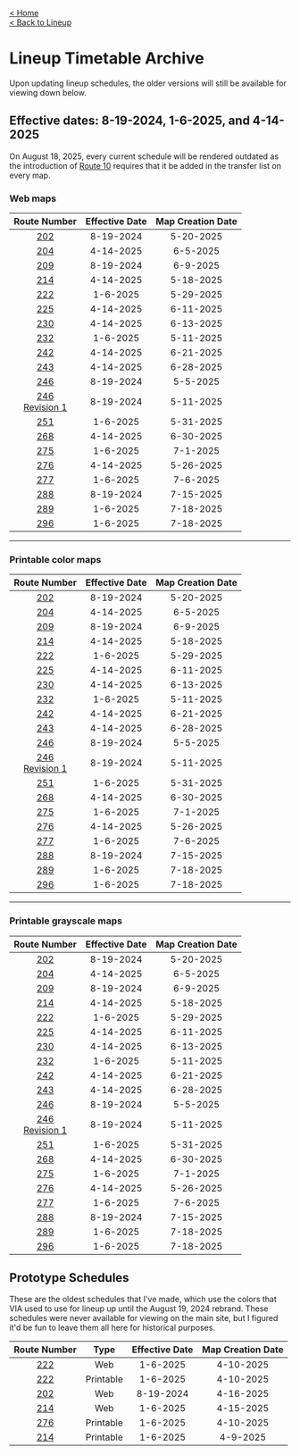 <a href="https://junimeek.github.io/">< Home</a><br/>
<a href="https://junimeek.github.io/via-bus/lineup/index.html">< Back to Lineup</a>

# Lineup Timetable Archive
<p>
    Upon updating lineup schedules, the older versions will still be available for viewing down below.
</p>

## Effective dates: 8-19-2024, 1-6-2025, and 4-14-2025

On August 18, 2025, every current schedule will be rendered outdated as the introduction of [Route 10](https://www.viainfo.net/wp-content/uploads/2025/05/2025_0818-Improvement-Map-Route-010-scaled.jpg) requires that it be added in the transfer list on every map.

### Web maps

| Route Number | Effective Date | Map Creation Date |
|:--:|:--:|:--:|
| <a target="_blank" href="https://junimeek.github.io/documents/2025/05/Schedule202.pdf">202</a> | 8-19-2024 | 5-20-2025 |
| <a target="_blank" href="https://junimeek.github.io/documents/2025/06/Schedule204.pdf">204</a> | 4-14-2025 | 6-5-2025 |
| <a target="_blank" href="https://junimeek.github.io/documents/2025/06/Schedule209.pdf">209</a> | 8-19-2024 | 6-9-2025 |
| <a target="_blank" href="https://junimeek.github.io/documents/2025/05/Schedule214.pdf">214</a> | 4-14-2025 | 5-18-2025 |
| <a target="_blank" href="https://junimeek.github.io/documents/2025/05/Schedule222.pdf">222</a> | 1-6-2025 | 5-29-2025 |
| <a target="_blank" href="https://junimeek.github.io/documents/2025/06/Schedule225.pdf">225</a> | 4-14-2025 | 6-11-2025 |
| <a target="_blank" href="https://junimeek.github.io/documents/2025/06/Schedule230.pdf">230</a> | 4-14-2025 | 6-13-2025 |
| <a target="_blank" href="https://junimeek.github.io/documents/2025/05/Schedule232.pdf">232</a> | 1-6-2025 | 5-11-2025 |
| <a target="_blank" href="https://junimeek.github.io/documents/2025/06/Schedule242.pdf">242</a> | 4-14-2025 | 6-21-2025 |
| <a target="_blank" href="https://junimeek.github.io/documents/2025/06/Schedule243.pdf">243</a> | 4-14-2025 | 6-28-2025 |
| <a target="_blank" href="https://junimeek.github.io/documents/2025/05/v1_Schedule246Web.pdf">246</a> | 8-19-2024 | 5-5-2025 |
| <a target="_blank" href="https://junimeek.github.io/documents/2025/05/Schedule246.pdf">246<br/>Revision 1</a> | 8-19-2024 | 5-11-2025 |
| <a target="_blank" href="https://junimeek.github.io/documents/2025/05/Schedule251.pdf">251</a> | 1-6-2025 | 5-31-2025 |
| <a target="_blank" href="https://junimeek.github.io/documents/2025/06/Schedule268.pdf">268</a> | 4-14-2025 | 6-30-2025 |
| <a target="_blank" href="https://junimeek.github.io/documents/2025/07/Schedule275.pdf">275</a> | 1-6-2025 | 7-1-2025 |
| <a target="_blank" href="https://junimeek.github.io/documents/2025/05/Schedule276.pdf">276</a> | 4-14-2025 | 5-26-2025 |
| <a target="_blank" href="https://junimeek.github.io/documents/2025/07/Schedule277.pdf">277</a> | 1-6-2025 | 7-6-2025 |
| <a target="_blank" href="https://junimeek.github.io/documents/2025/07/Schedule288.pdf">288</a> | 8-19-2024 | 7-15-2025 |
| <a target="_blank" href="https://junimeek.github.io/documents/2025/07/Schedule289.pdf">289</a> | 1-6-2025 | 7-18-2025 |
| <a target="_blank" href="https://junimeek.github.io/documents/2025/07/Schedule288.pdf">296</a> | 1-6-2025 | 7-18-2025 |

<hr/>

### Printable color maps

| Route Number | Effective Date | Map Creation Date |
|:--:|:--:|:--:|
| <a target="_blank" href="https://junimeek.github.io/documents/2025/05/Schedule202Printable.pdf">202</a> | 8-19-2024 | 5-20-2025 |
| <a target="_blank" href="https://junimeek.github.io/documents/2025/06/Schedule204Printable.pdf">204</a> | 4-14-2025 | 6-5-2025 |
| <a target="_blank" href="https://junimeek.github.io/documents/2025/06/Schedule209-Printable.pdf">209</a> | 8-19-2024 | 6-9-2025 |
| <a target="_blank" href="https://junimeek.github.io/documents/2025/05/Schedule214Printable.pdf">214</a> | 4-14-2025 | 5-18-2025 |
| <a target="_blank" href="https://junimeek.github.io/documents/2025/05/Schedule222Printable.pdf">222</a> | 1-6-2025 | 5-29-2025 |
| <a target="_blank" href="https://junimeek.github.io/documents/2025/06/Schedule225Printable.pdf">225</a> | 4-14-2025 | 6-11-2025 |
| <a target="_blank" href="https://junimeek.github.io/documents/2025/06/Schedule230Printable.pdf">230</a> | 4-14-2025 | 6-13-2025 |
| <a target="_blank" href="https://junimeek.github.io/documents/2025/05/Schedule232Printable.pdf">232</a> | 1-6-2025 | 5-11-2025 |
| <a target="_blank" href="https://junimeek.github.io/documents/2025/06/Schedule242Printable.pdf">242</a> | 4-14-2025 | 6-21-2025 |
| <a target="_blank" href="https://junimeek.github.io/documents/2025/06/Schedule243Printable.pdf">243</a> | 4-14-2025 | 6-28-2025 |
| <a target="_blank" href="https://junimeek.github.io/documents/2025/05/v1_Schedule246Printable.pdf">246</a> | 8-19-2024 | 5-5-2025 |
| <a target="_blank" href="https://junimeek.github.io/documents/2025/05/Schedule246Printable.pdf">246<br/>Revision 1</a> | 8-19-2024 | 5-11-2025 |
| <a target="_blank" href="https://junimeek.github.io/documents/2025/05/Schedule251Printable.pdf">251</a> | 1-6-2025 | 5-31-2025 |
| <a target="_blank" href="https://junimeek.github.io/documents/2025/06/Schedule268Printable.pdf">268</a> | 4-14-2025 | 6-30-2025 |
| <a target="_blank" href="https://junimeek.github.io/documents/2025/07/Schedule275Printable.pdf">275</a> | 1-6-2025 | 7-1-2025 |
| <a target="_blank" href="https://junimeek.github.io/documents/2025/05/Schedule276-Printable.pdf">276</a> | 4-14-2025 | 5-26-2025 |
| <a target="_blank" href="https://junimeek.github.io/documents/2025/07/Schedule277Printable.pdf">277</a> | 1-6-2025 | 7-6-2025 |
| <a target="_blank" href="https://junimeek.github.io/documents/2025/07/Schedule288Printable.pdf">288</a> | 8-19-2024 | 7-15-2025 |
| <a target="_blank" href="https://junimeek.github.io/documents/2025/07/Schedule289Printable.pdf">289</a> | 1-6-2025 | 7-18-2025 |
| <a target="_blank" href="https://junimeek.github.io/documents/2025/07/Schedule296Printable.pdf">296</a> | 1-6-2025 | 7-18-2025 |

<hr/>

### Printable grayscale maps

| Route Number | Effective Date | Map Creation Date |
|:--:|:--:|:--:|
| <a target="_blank" href="https://junimeek.github.io/documents/2025/05/Schedule202Grayscale.pdf">202</a> | 8-19-2024 | 5-20-2025 |
| <a target="_blank" href="https://junimeek.github.io/documents/2025/06/Schedule204Grayscale.pdf">204</a> | 4-14-2025 | 6-5-2025 |
| <a target="_blank" href="https://junimeek.github.io/documents/2025/06/Schedule209-Grayscale.pdf">209</a> | 8-19-2024 | 6-9-2025 |
| <a target="_blank" href="https://junimeek.github.io/documents/2025/05/Schedule214Grayscale.pdf">214</a> | 4-14-2025 | 5-18-2025 |
| <a target="_blank" href="https://junimeek.github.io/documents/2025/05/Schedule222Grayscale.pdf">222</a> | 1-6-2025 | 5-29-2025 |
| <a target="_blank" href="https://junimeek.github.io/documents/2025/06/Schedule225Grayscale.pdf">225</a> | 4-14-2025 | 6-11-2025 |
| <a target="_blank" href="https://junimeek.github.io/documents/2025/06/Schedule230Grayscale.pdf">230</a> | 4-14-2025 | 6-13-2025 |
| <a target="_blank" href="https://junimeek.github.io/documents/2025/05/Schedule232Grayscale.pdf">232</a> | 1-6-2025 | 5-11-2025 |
| <a target="_blank" href="https://junimeek.github.io/documents/2025/06/Schedule242Grayscale.pdf">242</a> | 4-14-2025 | 6-21-2025 |
| <a target="_blank" href="https://junimeek.github.io/documents/2025/06/Schedule243Grayscale.pdf">243</a> | 4-14-2025 | 6-28-2025 |
| <a target="_blank" href="https://junimeek.github.io/documents/2025/05/v1_Schedule246Grayscale.pdf">246</a> | 8-19-2024 | 5-5-2025 |
| <a target="_blank" href="https://junimeek.github.io/documents/2025/05/Schedule246Grayscale.pdf">246<br/>Revision 1</a> | 8-19-2024 | 5-11-2025 |
| <a target="_blank" href="https://junimeek.github.io/documents/2025/05/Schedule251Grayscale.pdf">251</a> | 1-6-2025 | 5-31-2025 |
| <a target="_blank" href="https://junimeek.github.io/documents/2025/06/Schedule268Grayscale.pdf">268</a> | 4-14-2025 | 6-30-2025 |
| <a target="_blank" href="https://junimeek.github.io/documents/2025/07/Schedule275Grayscale.pdf">275</a> | 1-6-2025 | 7-1-2025 |
| <a target="_blank" href="https://junimeek.github.io/documents/2025/05/Schedule276-Grayscale.pdf">276</a> | 4-14-2025 | 5-26-2025 |
| <a target="_blank" href="https://junimeek.github.io/documents/2025/07/Schedule277Grayscale.pdf">277</a> | 1-6-2025 | 7-6-2025 |
| <a target="_blank" href="https://junimeek.github.io/documents/2025/07/Schedule288Grayscale.pdf">288</a> | 8-19-2024 | 7-15-2025 |
| <a target="_blank" href="https://junimeek.github.io/documents/2025/07/Schedule289Grayscale.pdf">289</a> | 1-6-2025 | 7-18-2025 |
| <a target="_blank" href="https://junimeek.github.io/documents/2025/07/Schedule296Grayscale.pdf">296</a> | 1-6-2025 | 7-18-2025 |

## Prototype Schedules

These are the oldest schedules that I've made, which use the colors that VIA used to use for lineup up until the August 19, 2024 rebrand. These schedules were never available for viewing on the main site, but I figured it'd be fun to leave them all here for historical purposes.

| Route Number | Type | Effective Date | Map Creation Date |
|:--:|:--:|:--:|:--:|
| <a target="_blank" href="https://junimeek.github.io/documents/2025/04/222-Web.pdf">222</a> | Web | 1-6-2025 | 4-10-2025 |
| <a target="_blank" href="https://junimeek.github.io/documents/2025/04/222-Printable.pdf">222</a> | Printable | 1-6-2025 | 4-10-2025 |
| <a target="_blank" href="https://junimeek.github.io/documents/2025/04/202-Web.pdf">202</a> | Web | 8-19-2024 | 4-16-2025 |
| <a target="_blank" href="https://junimeek.github.io/documents/2025/04/214-Web.pdf">214</a> | Web | 1-6-2025 | 4-15-2025 |
| <a target="_blank" href="https://junimeek.github.io/documents/2025/04/276-Printable.pdf">276</a> | Printable | 1-6-2025 | 4-10-2025 |
| <a target="_blank" href="https://junimeek.github.io/documents/2025/04/214-Printable.pdf">214</a> | Printable | 1-6-2025 | 4-9-2025 |